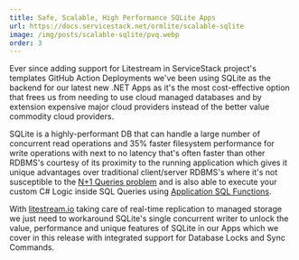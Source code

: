```yaml
---
title: Safe, Scalable, High Performance SQLite Apps
url: https://docs.servicestack.net/ormlite/scalable-sqlite
image: /img/posts/scalable-sqlite/pvq.webp
order: 3
---
```


Ever since adding support for Litestream in ServiceStack project's templates GitHub Action Deployments 
we've been using SQLite as the backend for our latest new .NET Apps as it's the most cost-effective 
option that frees us from needing to use cloud managed databases and by extension expensive major cloud 
providers instead of the better value commodity cloud providers.

SQLite is a highly-performant DB that can handle a large number of concurrent read operations and
35% faster filesystem performance for write operations with next to no latency that's often 
faster than other RDBMS's courtesy of its proximity to the running application which gives it
unique advantages over traditional client/server RDBMS's where it's not susceptible to the 
[N+1 Queries problem](https://www.sqlite.org/np1queryprob.html) and is also able to execute your
custom C# Logic inside SQL Queries using [Application SQL Functions](https://www.sqlite.org/appfunc.html).

With [litestream.io](https://litestream.io) taking care of real-time replication to managed storage
we just need to workaround SQLite's single concurrent writer to unlock the value, performance and 
unique features of SQLite in our Apps which we cover in this release with integrated support for
Database Locks and Sync Commands.